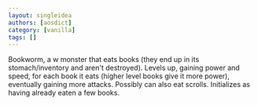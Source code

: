```yaml
---
layout: singleidea
authors: [aosdict]
category: [vanilla]
tags: []
---
```

Bookworm, a <span class="nhsym clr-brightblue">w</span> monster that eats books (they end up in its stomach/inventory and aren't destroyed). Levels up, gaining power and speed, for each book it eats (higher level books give it more power), eventually gaining more attacks. Possibly can also eat scrolls. Initializes as having already eaten a few books.
